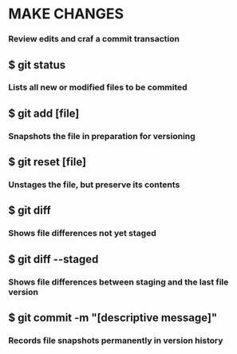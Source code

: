 # MAKE CHANGES

### Review edits and craf a commit transaction

## \$ git status

### Lists all new or modified files to be commited

## \$ git add [file]

### Snapshots the file in preparation for versioning

## \$ git reset [file]

### Unstages the file, but preserve its contents

## \$ git diff

### Shows file differences not yet staged

## \$ git diff --staged

### Shows file differences between staging and the last file version

## \$ git commit -m "[descriptive message]"

### Records file snapshots permanently in version history
